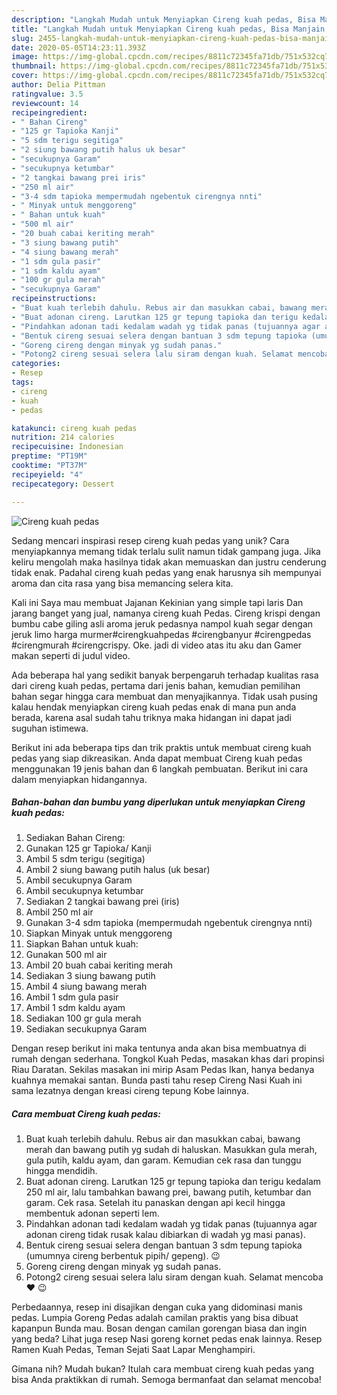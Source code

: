 ```yaml
---
description: "Langkah Mudah untuk Menyiapkan Cireng kuah pedas, Bisa Manjain Lidah"
title: "Langkah Mudah untuk Menyiapkan Cireng kuah pedas, Bisa Manjain Lidah"
slug: 2455-langkah-mudah-untuk-menyiapkan-cireng-kuah-pedas-bisa-manjain-lidah
date: 2020-05-05T14:23:11.393Z
image: https://img-global.cpcdn.com/recipes/8811c72345fa71db/751x532cq70/cireng-kuah-pedas-foto-resep-utama.jpg
thumbnail: https://img-global.cpcdn.com/recipes/8811c72345fa71db/751x532cq70/cireng-kuah-pedas-foto-resep-utama.jpg
cover: https://img-global.cpcdn.com/recipes/8811c72345fa71db/751x532cq70/cireng-kuah-pedas-foto-resep-utama.jpg
author: Delia Pittman
ratingvalue: 3.5
reviewcount: 14
recipeingredient:
- " Bahan Cireng"
- "125 gr Tapioka Kanji"
- "5 sdm terigu segitiga"
- "2 siung bawang putih halus uk besar"
- "secukupnya Garam"
- "secukupnya ketumbar"
- "2 tangkai bawang prei iris"
- "250 ml air"
- "3-4 sdm tapioka mempermudah ngebentuk cirengnya nnti"
- " Minyak untuk menggoreng"
- " Bahan untuk kuah"
- "500 ml air"
- "20 buah cabai keriting merah"
- "3 siung bawang putih"
- "4 siung bawang merah"
- "1 sdm gula pasir"
- "1 sdm kaldu ayam"
- "100 gr gula merah"
- "secukupnya Garam"
recipeinstructions:
- "Buat kuah terlebih dahulu. Rebus air dan masukkan cabai, bawang merah dan bawang putih yg sudah di haluskan. Masukkan gula merah, gula putih, kaldu ayam, dan garam. Kemudian cek rasa dan tunggu hingga mendidih."
- "Buat adonan cireng. Larutkan 125 gr tepung tapioka dan terigu kedalam 250 ml air, lalu tambahkan bawang prei, bawang putih, ketumbar dan garam. Cek rasa. Setelah itu panaskan dengan api kecil hingga membentuk adonan seperti lem."
- "Pindahkan adonan tadi kedalam wadah yg tidak panas (tujuannya agar adonan cireng tidak rusak kalau dibiarkan di wadah yg masi panas)."
- "Bentuk cireng sesuai selera dengan bantuan 3 sdm tepung tapioka (umumnya cireng berbentuk pipih/ gepeng). 😉"
- "Goreng cireng dengan minyak yg sudah panas."
- "Potong2 cireng sesuai selera lalu siram dengan kuah. Selamat mencoba ❤ 😉"
categories:
- Resep
tags:
- cireng
- kuah
- pedas

katakunci: cireng kuah pedas 
nutrition: 214 calories
recipecuisine: Indonesian
preptime: "PT19M"
cooktime: "PT37M"
recipeyield: "4"
recipecategory: Dessert

---
```



![Cireng kuah pedas](https://img-global.cpcdn.com/recipes/8811c72345fa71db/751x532cq70/cireng-kuah-pedas-foto-resep-utama.jpg)

Sedang mencari inspirasi resep cireng kuah pedas yang unik? Cara menyiapkannya memang tidak terlalu sulit namun tidak gampang juga. Jika keliru mengolah maka hasilnya tidak akan memuaskan dan justru cenderung tidak enak. Padahal cireng kuah pedas yang enak harusnya sih mempunyai aroma dan cita rasa yang bisa memancing selera kita.

Kali ini Saya mau membuat Jajanan Kekinian yang simple tapi laris Dan jarang banget yang jual, namanya cireng kuah Pedas. Cireng krispi dengan bumbu cabe giling asli aroma jeruk pedasnya nampol kuah segar dengan jeruk limo harga murmer#cirengkuahpedas #cirengbanyur #cirengpedas #cirengmurah #cirengcrispy. Oke. jadi di video atas itu aku dan Gamer makan seperti di judul video.

Ada beberapa hal yang sedikit banyak berpengaruh terhadap kualitas rasa dari cireng kuah pedas, pertama dari jenis bahan, kemudian pemilihan bahan segar hingga cara membuat dan menyajikannya. Tidak usah pusing kalau hendak menyiapkan cireng kuah pedas enak di mana pun anda berada, karena asal sudah tahu triknya maka hidangan ini dapat jadi suguhan istimewa.


Berikut ini ada beberapa tips dan trik praktis untuk membuat cireng kuah pedas yang siap dikreasikan. Anda dapat membuat Cireng kuah pedas menggunakan 19 jenis bahan dan 6 langkah pembuatan. Berikut ini cara dalam menyiapkan hidangannya.

<!--inarticleads1-->

##### Bahan-bahan dan bumbu yang diperlukan untuk menyiapkan Cireng kuah pedas:

1. Sediakan  Bahan Cireng:
1. Gunakan 125 gr Tapioka/ Kanji
1. Ambil 5 sdm terigu (segitiga)
1. Ambil 2 siung bawang putih halus (uk besar)
1. Ambil secukupnya Garam
1. Ambil secukupnya ketumbar
1. Sediakan 2 tangkai bawang prei (iris)
1. Ambil 250 ml air
1. Gunakan 3-4 sdm tapioka (mempermudah ngebentuk cirengnya nnti)
1. Siapkan  Minyak untuk menggoreng
1. Siapkan  Bahan untuk kuah:
1. Gunakan 500 ml air
1. Ambil 20 buah cabai keriting merah
1. Sediakan 3 siung bawang putih
1. Ambil 4 siung bawang merah
1. Ambil 1 sdm gula pasir
1. Ambil 1 sdm kaldu ayam
1. Sediakan 100 gr gula merah
1. Sediakan secukupnya Garam


Dengan resep berikut ini maka tentunya anda akan bisa membuatnya di rumah dengan sederhana. Tongkol Kuah Pedas, masakan khas dari propinsi Riau Daratan. Sekilas masakan ini mirip Asam Pedas Ikan, hanya bedanya kuahnya memakai santan. Bunda pasti tahu resep Cireng Nasi Kuah ini sama lezatnya dengan kreasi cireng tepung Kobe lainnya. 

<!--inarticleads2-->

##### Cara membuat Cireng kuah pedas:

1. Buat kuah terlebih dahulu. Rebus air dan masukkan cabai, bawang merah dan bawang putih yg sudah di haluskan. Masukkan gula merah, gula putih, kaldu ayam, dan garam. Kemudian cek rasa dan tunggu hingga mendidih.
1. Buat adonan cireng. Larutkan 125 gr tepung tapioka dan terigu kedalam 250 ml air, lalu tambahkan bawang prei, bawang putih, ketumbar dan garam. Cek rasa. Setelah itu panaskan dengan api kecil hingga membentuk adonan seperti lem.
1. Pindahkan adonan tadi kedalam wadah yg tidak panas (tujuannya agar adonan cireng tidak rusak kalau dibiarkan di wadah yg masi panas).
1. Bentuk cireng sesuai selera dengan bantuan 3 sdm tepung tapioka (umumnya cireng berbentuk pipih/ gepeng). 😉
1. Goreng cireng dengan minyak yg sudah panas.
1. Potong2 cireng sesuai selera lalu siram dengan kuah. Selamat mencoba ❤ 😉


Perbedaannya, resep ini disajikan dengan cuka yang didominasi manis pedas. Lumpia Goreng Pedas adalah camilan praktis yang bisa dibuat kapanpun Bunda mau. Bosan dengan camilan gorengan biasa dan ingin yang beda? Lihat juga resep Nasi goreng kornet pedas enak lainnya. Resep Ramen Kuah Pedas, Teman Sejati Saat Lapar Menghampiri. 

Gimana nih? Mudah bukan? Itulah cara membuat cireng kuah pedas yang bisa Anda praktikkan di rumah. Semoga bermanfaat dan selamat mencoba!
